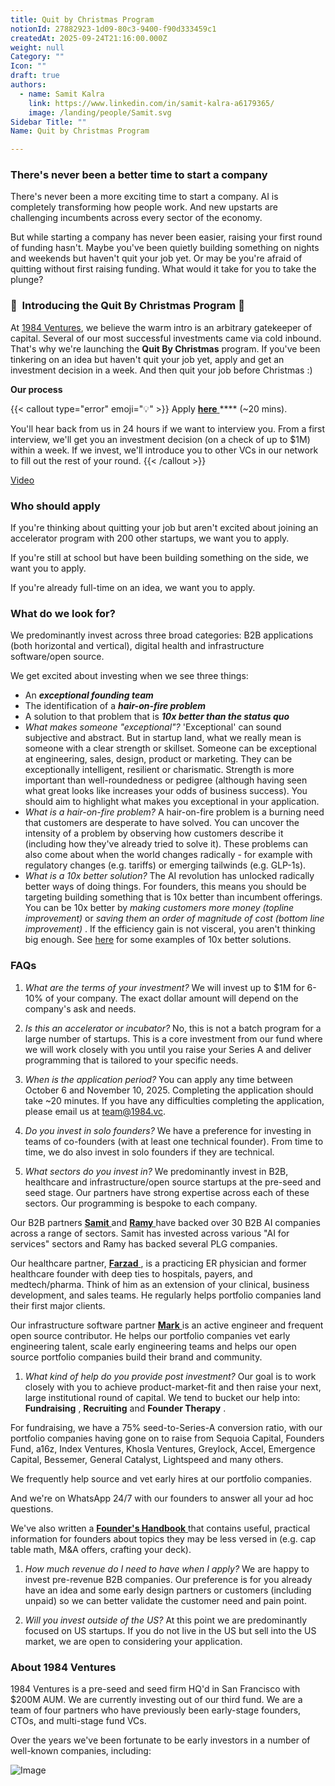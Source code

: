 ```yaml
---
title: Quit by Christmas Program
notionId: 27882923-1d09-80c3-9400-f90d333459c1
createdAt: 2025-09-24T21:16:00.000Z
weight: null
Category: ""
Icon: ""
draft: true
authors:
  - name: Samit Kalra
    link: https://www.linkedin.com/in/samit-kalra-a6179365/
    image: /landing/people/Samit.svg
Sidebar Title: ""
Name: Quit by Christmas Program

---
```




### There's never been a better time to start a company


There's never been a more exciting time to start a company. AI is completely transforming how people work. And new upstarts are challenging incumbents across every sector of the economy.

But while starting a company has never been easier, raising your first round of funding hasn't. Maybe you've been quietly building something on nights and weekends but haven't quit your job yet. Or may be you're afraid of quitting without first raising funding. What would it take for you to take the plunge?

### 🎄  **Introducing the**  **Quit By Christmas**  **Program** 🎄


At [1984 Ventures](/), we believe the warm intro is an arbitrary gatekeeper of capital. Several of our most successful investments came via cold inbound. That's why we're launching the  **Quit By Christmas**  program. If you've been tinkering on an idea but haven't quit your job yet, apply and get an investment decision in a week. And then quit your job before Christmas :) 

 **Our process** 

{{< callout type="error" emoji="💡" >}}
Apply [ **here** ](https://apply.1984.vc/) **** (~20 mins). 

You'll hear back from us in 24 hours if we want to interview you. From a first interview, we'll get you an investment decision (on a check of up to $1M) within a week. If we invest, we'll introduce you to other VCs in our network to fill out the rest of your round. 
{{< /callout >}}


[Video](https://www.loom.com/share/e5030cfed89640988c8f9b947cc1e4d3?sid=6956d63a-e306-42bd-bd22-7d60466938bb)


###  **Who should apply** 


If you're thinking about quitting your job but aren't excited about joining an accelerator program with 200 other startups, we want you to apply.

If you're still at school but have been building something on the side, we want you to apply.

If you're already full-time on an idea, we want you to apply.

###  **What do we look for?** 


We predominantly invest across three broad categories: B2B applications (both horizontal and vertical), digital health and infrastructure software/open source. 

We get excited about investing when we see three things:

- An  ***exceptional founding team*** 
- The identification of a  ***hair-on-fire problem*** 
- A solution to that problem that is  ***10x better than the status quo*** 
-  *What makes someone "exceptional"?* 'Exceptional' can sound subjective and abstract. But in startup land, what we really mean is someone with a clear strength or skillset. Someone can be exceptional at engineering, sales, design, product or marketing. They can be exceptionally intelligent, resilient or charismatic. Strength is more important than well-roundedness or pedigree (although having seen what great looks like increases your odds of business success). You should aim to highlight what makes you exceptional in your application.
-  *What is a hair-on-fire problem?* A hair-on-fire problem is a burning need that customers are desperate to have solved. You can uncover the intensity of a problem by observing how customers describe it (including how they've already tried to solve it). These problems can also come about when the world changes radically - for example with regulatory changes (e.g. tariffs) or emerging tailwinds (e.g. GLP-1s). 
-  *What is a 10x better solution?* The AI revolution has unlocked radically better ways of doing things. For founders, this means you should be targeting building something that is 10x better than incumbent offerings. You can be 10x better by  *making customers more money (topline improvement)*  or  *saving them an order of magnitude of cost (bottom line improvement)* . If the efficiency gain is not visceral, you aren't thinking big enough. See [here](https://samit-kalra.com/blog/how-to-find-a-good-startup-idea) for some examples of 10x better solutions.
###  **FAQs** 


1.  *What are the terms of your investment?* We will invest up to $1M for 6-10% of your company. The exact dollar amount will depend on the company's ask and needs.

1.  *Is this an accelerator or incubator?* No, this is not a batch program for a large number of startups. This is a core investment from our fund where we will work closely with you until you raise your Series A and deliver programming that is tailored to your specific needs.

1.  *When is the application period?* You can apply any time between October 6 and November 10, 2025. Completing the application should take ~20 minutes. If you have any difficulties completing the application, please email us at team@1984.vc. 

1.  *Do you invest in solo founders?* We have a preference for investing in teams of co-founders (with at least one technical founder). From time to time, we do also invest in solo founders if they are technical.

1.  *What sectors do you invest in?* We predominantly invest in B2B, healthcare and infrastructure/open source startups at the pre-seed and seed stage. Our partners have strong expertise across each of these sectors. Our programming is bespoke to each company.

Our B2B partners [ **Samit** ](https://www.linkedin.com/in/samit-kalra-a6179365/) and [ **Ramy** ](https://www.linkedin.com/in/ramyadeeb/) have backed over 30 B2B AI companies across a range of sectors. Samit has invested across various "AI for services" sectors and Ramy has backed several PLG companies.

Our healthcare partner, [ **Farzad** ](https://www.linkedin.com/in/farzadsoleimani/), is a practicing ER physician and former healthcare founder with deep ties to hospitals, payers, and medtech/pharma. Think of him as an extension of your clinical, business development, and sales teams. He regularly helps portfolio companies land their first major clients.

Our infrastructure software partner [ **Mark** ](https://mdp.github.io/) is an active engineer and frequent open source contributor. He helps our portfolio companies vet early engineering talent, scale early engineering teams and helps our open source portfolio companies build their brand and community. 

1.  *What kind of help do you provide post investment?* Our goal is to work closely with you to achieve product-market-fit and then raise your next, large institutional round of capital. We tend to bucket our help into:  **Fundraising** ,  **Recruiting**  and  **Founder Therapy** .

For fundraising, we have a 75% seed-to-Series-A conversion ratio, with our portfolio companies having gone on to raise from Sequoia Capital, Founders Fund, a16z, Index Ventures, Khosla Ventures, Greylock, Accel, Emergence Capital, Bessemer, General Catalyst, Lightspeed and many others.

We frequently help source and vet early hires at our portfolio companies.

And we're on WhatsApp 24/7 with our founders to answer all your ad hoc questions.

We've also written a [ **Founder's Handbook** ](/docs/founders-handbook/) that contains useful, practical information for founders about topics they may be less versed in (e.g. cap table math, M&A offers, crafting your deck).

1.  *How much revenue do I need to have when I apply?* We are happy to invest pre-revenue B2B companies. Our preference is for you already have an idea and some early design partners or customers (including unpaid) so we can better validate the customer need and pain point. 

1.  *Will you invest outside of the US?* At this point we are predominantly focused on US startups. If you do not live in the US but sell into the US market, we are open to considering your application.
###  **About 1984 Ventures** 


1984 Ventures is a pre-seed and seed firm HQ'd in San Francisco with $200M AUM. We are currently investing out of our third fund. We are a team of four partners who have previously been early-stage founders, CTOs, and multi-stage fund VCs.

Over the years we've been fortunate to be early investors in a number of well-known companies, including:

![Image](https://prod-files-secure.s3.us-west-2.amazonaws.com/52e751b5-230f-4649-8c4e-0224e58da4f9/04b4bd06-ed65-4486-b31f-fe52f2f7f7eb/image.png?X-Amz-Algorithm=AWS4-HMAC-SHA256&X-Amz-Content-Sha256=UNSIGNED-PAYLOAD&X-Amz-Credential=ASIAZI2LB4662HZ7SGSY%2F20251005%2Fus-west-2%2Fs3%2Faws4_request&X-Amz-Date=20251005T111848Z&X-Amz-Expires=3600&X-Amz-Security-Token=IQoJb3JpZ2luX2VjENv%2F%2F%2F%2F%2F%2F%2F%2F%2F%2FwEaCXVzLXdlc3QtMiJHMEUCIQDeUvUEpLYwu2ChaOmoKVG933zLFeFSeypjmpR1wLEVkgIgDX87MRg5GVYLaz81w68VSj%2BTDxj8eHd%2F92q0ZvMca%2Fkq%2FwMIdBAAGgw2Mzc0MjMxODM4MDUiDHsoKLBBcTMQ0dbnhircA4yBNoZgcC%2BnQI9iKyRgKuFSAAiPERYbP%2FMr605Ps%2B%2BSP5zLK6CSCFpqc%2FCLU66owWYXt0Aw12I%2BXAx6H37rRHZwuDn3o7r0qnX0RFUqMRQche%2FdEJ%2Fl3S0F0Xi92gf1YLqV5moCgigB29%2BsNOt79NAClOxyxfzuWi1efPQeFeUwfcC7SI6EIEfpmkhsDjcRXDkcMGGYL9FGwQgysBhZfz7MxnlAHEwUOjWgxZzzLK1vqPtItNXgahVU3QG29V8nTYYDKR4e1tJ7ArQw7ziUyC6Ya8JyiMANl4jh4pUka%2BkHP8nLrM%2BC5ifNwa%2F%2ByPJ580CTb9sy0xRc8mt9t%2FXh45jggA7YUqQoMN5lwls4wN8A5qXnmlK1Qhb1dmlZw%2BWO7vtHT0cr5ijqJmLGjdDkwhcuf7VhCbhAMBeOV%2BnqoHddHohNhg5iapmkGKgPPWHWlNBLZZvOx1fSUTWuT2MSNUZRH64JMQIJHF9n3ybeWwIzl5rt%2BDiiduUsCy4%2BWgPmErHtaaCaTzWDTk8v4wHOhq6P5n7zZCfZAAEL%2FPE9%2FmQ4xCywal%2BaWmJFMWJ2TQdYDe8xE%2FLstTEaFk3oHVYXaFnnZtx9opFOMI2RTugrN5ewD74IEO44Qwv%2FN%2BsQMI2hiccGOqUB7M%2BgyZ2%2FsZTp0NAeNfbuBYwmuoN4YHo1Rf7kMHUOdE8xyHyXYyPIa%2BK0GAVVyT9WYRIAh4BE1UOqd%2BbM9Io6yz9R7ulRBzehYh2CwR3PhMuOhzqGF3xneXYHB0eKNpMeebRNBLYFZIhbX5ygRWNMMKAJHu5n9JJUl%2FtNMBECmxB82JRH%2BflRD%2Fkmxtr8r70PkHk%2FY2v2L8Hf6wK6sCVwNhXoxqm9&X-Amz-Signature=a160d537b77ae3c805865d8d8cdf996fd3aaa711675a04b8268ee015a432bf24&X-Amz-SignedHeaders=host&x-amz-checksum-mode=ENABLED&x-id=GetObject)

